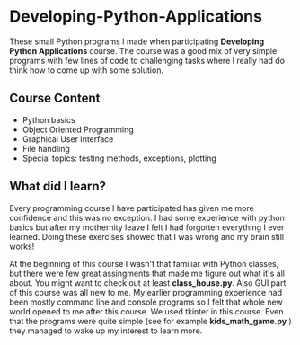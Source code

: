 ﻿# Developing-Python-Applications

These small Python programs I made when participating **Developing Python Applications** course. The course was a good mix of very simple programs with few lines of code to challenging tasks where I really had do think how to come up with some solution.

## Course Content

- Python basics
- Object Oriented Programming
- Graphical User Interface
- File handling
- Special topics: testing methods, exceptions, plotting

## What did I learn?

Every programming course I have participated has given me more confidence and this was no exception. I had some experience with python basics but after my mothernity leave I felt I had forgotten everything I ever learned. Doing these exercises showed that I was wrong and my brain still works!  

At the beginning of this course I wasn't that familiar with Python classes, but there were few great assingments that made me figure out what it's all about. You might want to check out at least **class_house.py**. Also GUI part of this course was all new to me. My earlier programming experience had been mostly command line and console programs so I felt that whole new world opened to me after this course. We used tkinter in this course. Even that the programs were quite simple (see for example **kids_math_game.py** ) they managed to wake up my interest to learn more.
